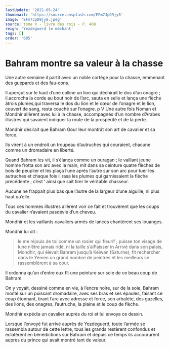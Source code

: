 ```yaml
---
lastUpdate: '2021-05-24'
thumbnail: 'https://source.unsplash.com/EFm7JpD9jy8'
image: 'EFm7JpD9jy8.jpeg'
source: tome V - livre des rois - P. 408
reign: 'Yezdeguerd le méchant'
tags: []
order: '005'
---
```


# Bahram montre sa valeur à la chasse

Une autre semaine il partit avec un noble cortège pour la chasse, emmenant des guépards et des fau-cons.

Il aperçut sur le haut d’une colline un lion qui déchirait le dos d’un onagre ; il.accrocha la corde au bout noir de l’arc, sauta en selle et lança une flèche àtrois plumes,qui traversa le dos du lion et le cœur de l’onagre et le lion, couvert de sang, resta couché sur l’onagre. p V Une autre fois Noman et Mondhir allèrent avec lui à la chasse, accompagnés d’un nombre d’Arabes illustres qui savaient indiquer la route de la prospérité et de la perte.

Mondhir désirait que Bahram Gour leur montrât son art de cavalier et sa force.

Ils virent à un endroit un troupeau d’autruches qui couraient, chacune comme un dromadaire en liberté.

Quand Bahram les vit, il s’élança comme un ouragan ; le vaillant jeune homme frotta son arc avec la main, mit dans sa ceinture quatre flèches de bois de peuplier et les plaça l’une après l’autre sur son arc pour tuer les autruches et chaque fois il rasa les plumes qui garnissaient la flèche précédente ; c’est
’ ainsi que sait tirer le véritable chasseur.

Aucune ne frappait plus bas que l’autre de la largeur d’une aiguille, ni plus haut qu’elle.

Tous ces hommes illustres allèrent voir ce fait et trouvèrent que les coups du cavalier n’avaient pasdévié d’un cheveu.

Mondhir et les vaillants cavaliers armés de lances chantèrent ses louanges.

Mondhir lui dit :

> le me réjouis de toi comme un rosier qui fleurif ; puisse ton visage de lune n’être jamais ridé, ni la taille s’alPaisser in Arrivé dans son palais, Mondhir, qui élevait Bahram jusqu’à Keïwan (Saturne), fit rechercher dans le Yémen un grand nombre de peintres et les meilleurs se rassemblèrent à sa cour.

Il ordonna qu’un d’entre eux fît une peinture sur soie de ce beau coup de Bahram.

On y voyait, dessiné comme en vie, à l’encre noire, sur de la soie, Bahram monté sur un puissant dromadaire, avec ses bras et ses épaules, faisant ce coup étonnant, tirant l’arc avec adresse et force, son arbalète, des gazelles, des lions, des onagres, l’autruche, la plaine et le coup de flèche.

Mondhir expédia un cavalier auprès du roi et lui envoya ce dessin.

Lorsque l’envoyé fut arrivé auprès de Yezdeguerd, toute l’armée se rassembla autour de cette lettre, tous les grands restèrent confondus et éclatèrent en bénédictions sur Bahram et depuis ce temps ils accoururent auprès du prince qui avait montré tant de valeur.
